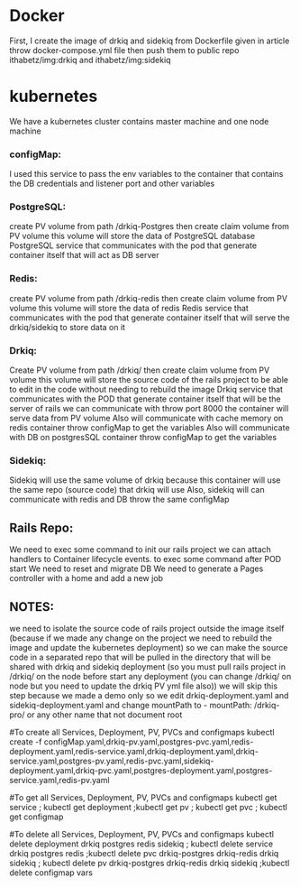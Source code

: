 # Docker #
First, I create the image of drkiq and sidekiq from Dockerfile given in article throw docker-compose.yml file
then push them to public repo ithabetz/img:drkiq and ithabetz/img:sidekiq


# kubernetes #
We have a kubernetes cluster contains master machine and one node machine

### configMap:
I used this service to pass the env	variables to the container that contains the DB credentials and listener port and other variables

### PostgreSQL:
create PV volume from path /drkiq-Postgres then create claim volume from PV volume this volume will store the data of PostgreSQL database
PostgreSQL service that communicates with the pod that generate container itself that will act as DB server

### Redis:
create PV volume from path /drkiq-redis then create claim volume from PV volume this volume will store the data of redis
Redis service that communicates with the pod that generate container itself that will serve the drkiq/sidekiq to store data on it

### Drkiq:
Create PV volume from path /drkiq/ then create claim volume from PV volume this volume will store the source code of the rails project to be able to edit in the code without needing to rebuild the image 
Drkiq service that communicates with the POD that generate container itself that will be the server of rails we can communicate with throw port 8000 the container will serve data from PV volume
Also will communicate with cache memory on redis container throw configMap to get the variables 
Also will communicate with DB on postgresSQL container throw configMap to get the variables 

### Sidekiq:
Sidekiq will use the same volume of drkiq because this container will use the same repo (source code) that drkiq will use
Also, sidekiq will can communicate with redis and DB throw the same configMap

## Rails Repo:
We need to exec some command to init our rails project we can attach handlers to Container lifecycle events. to exec some command after POD start
We need to reset and migrate DB 
We need to generate a Pages controller with a home and add a new job

## NOTES:
we need to isolate the source code of rails project outside the image itself (because if we made any change on the project we need to rebuild the image and update the kubernetes deployment)
so we can make the source  code in a separated repo that will be pulled in the directory that will be shared with drkiq and sidekiq deployment (so you must pull rails project in /drkiq/ on the node before start any deployment (you can change /drkiq/ on node but you need to update the drkiq PV yml file also))
we will skip this step because we made a demo only so we edit drkiq-deployment.yaml and sidekiq-deployment.yaml and change mountPath to - mountPath: /drkiq-pro/ or any other name that not document root

#To create all Services, Deployment, PV, PVCs and configmaps
kubectl create -f configMap.yaml,drkiq-pv.yaml,postgres-pvc.yaml,redis-deployment.yaml,redis-service.yaml,drkiq-deployment.yaml,drkiq-service.yaml,postgres-pv.yaml,redis-pvc.yaml,sidekiq-deployment.yaml,drkiq-pvc.yaml,postgres-deployment.yaml,postgres-service.yaml,redis-pv.yaml

#To get all Services, Deployment, PV, PVCs and configmaps
kubectl get service ; kubectl get deployment ;kubectl get pv ; kubectl get pvc ; kubectl get configmap

#To delete all Services, Deployment, PV, PVCs and configmaps
kubectl delete deployment drkiq postgres redis sidekiq ; kubectl delete service drkiq postgres redis ;kubectl delete pvc drkiq-postgres drkiq-redis drkiq sidekiq ; kubectl delete pv drkiq-postgres drkiq-redis drkiq sidekiq ;kubectl delete configmap vars
